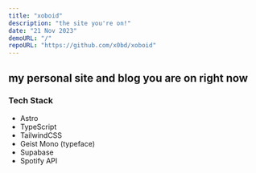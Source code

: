 ```yaml
---
title: "xoboid"
description: "the site you're on!"
date: "21 Nov 2023"
demoURL: "/"
repoURL: "https://github.com/x0bd/xoboid"
---
```


## my personal site and blog you are on right now

### Tech Stack

-   Astro
-   TypeScript
-   TailwindCSS
-   Geist Mono (typeface)
-   Supabase
-   Spotify API
